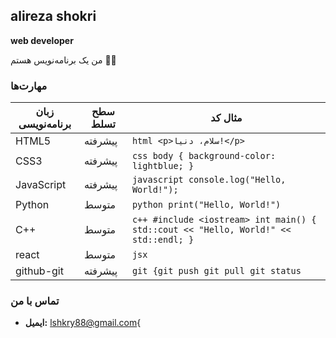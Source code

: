 ##  alireza shokri
**web developer**

من یک برنامه‌نویس هستم 🤷‍♂️

### مهارت‌ها

| زبان برنامه‌نویسی   |  سطح تسلط | مثال کد |
|---|---|---|
| HTML5 | پیشرفته | `html <p>سلام، دنیا!</p> ` |
| CSS3 | پیشرفته| `css body { background-color: lightblue; } ` |
| JavaScript | پیشرفته | `javascript console.log("Hello, World!"); ` |
| Python | متوسط | `python print("Hello, World!") ` |
| C++ | متوسط | `c++ #include <iostream> int main() { std::cout << "Hello, World!" << std::endl; } ` |
| react | متوسط | `jsx` |
| github-git | پیشرفته | `git {git push git pull git status ` |




### تماس با من
* **ایمیل:** lshkry88@gmail.com{

